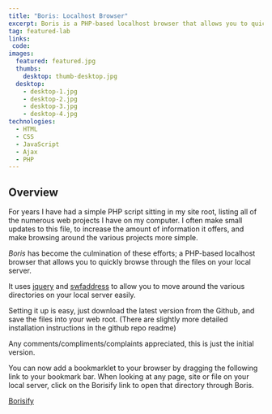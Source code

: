 ```yaml
---
title: "Boris: Localhost Browser"
excerpt: Boris is a PHP-based localhost browser that allows you to quickly browse through your local projects.
tag: featured-lab
links:
 code:
images:
  featured: featured.jpg
  thumbs:
    desktop: thumb-desktop.jpg
  desktop:
    - desktop-1.jpg
    - desktop-2.jpg
    - desktop-3.jpg
    - desktop-4.jpg
technologies:
  - HTML
  - CSS
  - JavaScript
  - Ajax
  - PHP
---
```


## Overview

For years I have had a simple PHP script sitting in my site root, listing all of the numerous web projects I have on my computer.  I often make small updates to this file, to increase the amount of information it offers, and make browsing around the various projects more simple.

_Boris_ has become the culmination of these efforts; a PHP-based localhost browser that allows you to quickly browse through the files on your local server.

It uses [jquery](http://www.jquery.com/) and [swfaddress](http://www.asual.com/swfaddress/) to allow you to move around the various directories on your local server easily.

Setting it up is easy, just download the latest version from the Github, and save the files into your web root. (There are slightly more detailed installation instructions in the github repo readme)

Any comments/compliments/complaints appreciated, this is just the initial version.

You can now add a bookmarklet to your browser by dragging the following link to your bookmark bar. When looking at any page, site or file on your local server, click on the Borisify link to open that directory through Boris.

[Borisify](javascript:(function(){var%20url=window.location.href;var%20urlArray=url.split('/');urlArray.shift();urlArray.shift();if(url[length-1]!='/'){urlArray.pop();}var%20server='http://'+urlArray.shift()+'/';var%20path=urlArray.join('/');window.open(server+'#/'+path+'/','_blank');})();)

